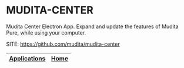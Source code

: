 # MUDITA-CENTER
 
 Mudita Center Electron App. Expand and update the features  of Mudita Pure, while using your computer.
 
 SITE: https://github.com/mudita/mudita-center

 | [Applications](https://portable-linux-apps.github.io/apps.html) | [Home](https://portable-linux-apps.github.io)
 | --- | --- |
